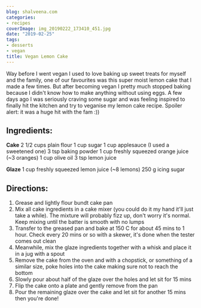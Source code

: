 ```yaml
---
blog: shalveena.com
categories:
- recipes
coverImage: img_20190222_173410_451.jpg
date: "2019-02-25"
tags:
- desserts
- vegan
title: Vegan Lemon Cake
---
```


Way before I went vegan I used to love baking up sweet treats for myself and the family, one of our favourites was this super moist lemon cake that I made a few times. But after becoming vegan I pretty much stopped baking because I didn't know how to make anything without using eggs. A few days ago I was seriously craving some sugar and was feeling inspired to finally hit the kitchen and try to veganise my lemon cake recipe. Spoiler alert: it was a huge hit with the fam :))

## Ingredients:

**Cake** 2 1/2 cups plain flour 1 cup sugar 1 cup applesauce (I used a sweetened one) 3 tsp baking powder 1 cup freshly squeezed orange juice (~3 oranges) 1 cup olive oil 3 tsp lemon juice

**Glaze** 1 cup freshly squeezed lemon juice (~8 lemons) 250 g icing sugar

## Directions:

1. Grease and lightly flour bundt cake pan
2. Mix all cake ingredients in a cake mixer (you could do it my hand it'll just take a while). The mixture will probably fizz up, don't worry it's normal. Keep mixing until the batter is smooth with no lumps
3. Transfer to the greased pan and bake at 150 C for about 45 mins to 1 hour. Check every 20 mins or so with a skewer, it's done when the tester comes out clean
4. Meanwhile, mix the glaze ingredients together with a whisk and place it in a jug with a spout
5. Remove the cake from the oven and with a chopstick, or something of a similar size, poke holes into the cake making sure not to reach the bottom
6. Slowly pour about half of the glaze over the holes and let sit for 15 mins
7. Flip the cake onto a plate and gently remove from the pan
8. Pour the remaining glaze over the cake and let sit for another 15 mins then you're done!